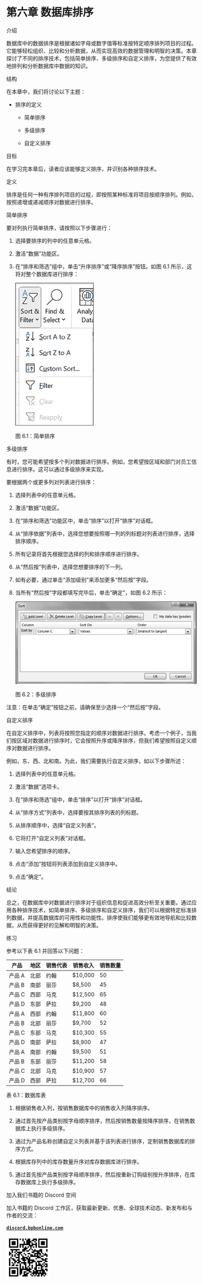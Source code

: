 # 第六章 数据库排序

介绍

数据库中的数据排序是根据诸如字母或数字值等标准按特定顺序排列项目的过程。它能够轻松组织、比较和分析数据，从而实现高效的数据管理和明智的决策。本章探讨了不同的排序技术，包括简单排序、多级排序和自定义排序，为您提供了有效地排列和分析数据库中数据的知识。

结构

在本章中，我们将讨论以下主题：

+   排序的定义

    +   简单排序

    +   多级排序

    +   自定义排序

目标

在学习完本章后，读者应该能够定义排序，并识别各种排序技术。

定义

排序是任何一种有序排列项目的过程，即按照某种标准将项目按顺序排列。例如，按照递增或递减顺序对数据进行排序。

简单排序

要对列执行简单排序，请按照以下步骤进行：

1.  选择要排序的列中的任意单元格。

1.  激活“数据”功能区。

1.  在“排序和筛选”组中，单击“升序排序”或“降序排序”按钮。如图 6.1 所示，这将对整个数据库进行排序：

    ![](img/Figure_6.1.png)

    图 6.1：简单排序

多级排序

有时，您可能希望按多个列对数据进行排序。例如，您希望按区域和部门对员工信息进行排序。这可以通过多级排序来实现。

要根据两个或更多列对列表进行排序：

1.  选择列表中的任意单元格。

1.  激活“数据”功能区。

1.  在“排序和筛选”功能区中，单击“排序”以打开“排序”对话框。

1.  从“排序依据”列表中，选择您想要按照哪一列的列标题对列表进行排序，选择排序顺序。

1.  所有记录将首先根据您选择的列和排序顺序进行排序。

1.  从“然后按”列表中，选择您想要排序的下一列。

1.  如有必要，通过单击“添加级别”来添加更多“然后按”字段。

1.  当所有“然后按”字段都填写完毕后，单击“确定”，如图 6.2 所示：

    ![](img/Figure_6.2.png)

    图 6.2：多级排序

注意：在单击“确定”按钮之前，请确保至少选择一个“然后按”字段。

自定义排序

在自定义排序中，列表将按照您指定的顺序对数据进行排序。考虑一个例子，当我们按区域对数据进行排序时，它会按照升序或降序排序，但我们希望按照自定义顺序对数据进行排序。

例如，东、西、北和南。为此，我们需要执行自定义排序，如以下步骤所述：

1.  选择列表中的任意单元格。

1.  激活“数据”选项卡。

1.  在“排序和筛选”组中，单击“排序”以打开“排序”对话框。

1.  从“排序方式”列表中，选择要按其排序列表的列标题。

1.  从排序顺序中，选择“自定义列表”。

1.  它将打开“自定义列表”对话框。

1.  输入您希望排序的顺序。

1.  点击“添加”按钮将列表添加到自定义排序中。

1.  点击“确定”。

结论

总之，在数据库中对数据进行排序对于组织信息和促进高效分析至关重要。通过应用各种排序技术，如简单排序、多级排序和自定义排序，我们可以根据特定标准排列数据，并提高数据库的可用性和功能性。排序使我们能够更有效地导航和比较数据，从而获得更好的见解和明智的决策。

练习

参考以下表 6.1 并回答以下问题：

| 产品 | 地区 | 销售代表 | 销售收入 | 销售数量 |
| --- | --- | --- | --- | --- |
| 产品 A | 北部 | 约翰 | $10,000 | 50 |
| 产品 B | 南部 | 丽莎 | $8,500 | 45 |
| 产品 C | 西部 | 马克 | $12,500 | 65 |
| 产品 D | 东部 | 萨拉 | $9,200 | 48 |
| 产品 A | 西部 | 约翰 | $11,800 | 60 |
| 产品 B | 北部 | 丽莎 | $9,700 | 52 |
| 产品 C | 东部 | 马克 | $10,300 | 55 |
| 产品 D | 南部 | 萨拉 | $8,900 | 47 |
| 产品 A | 南部 | 约翰 | $9,500 | 51 |
| 产品 B | 东部 | 丽莎 | $11,200 | 58 |
| 产品 C | 北部 | 马克 | $10,900 | 57 |
| 产品 D | 西部 | 萨拉 | $12,700 | 66 |

表 6.1：数据库表

1.  根据销售收入列，按销售数据库中的销售收入列降序排序。

1.  通过首先按产品类别按字母顺序排序，然后按销售数量按降序排序，在销售数据库上执行多级排序。

1.  通过为产品名称创建自定义列表并基于该列表进行排序，定制销售数据库的排序方式。

1.  根据库存列中的库存数量升序对库存数据库进行排序。

1.  通过首先按产品类别按字母顺序排序，然后按重新订购级别按升序排序，在库存数据库上执行多级排序。

加入我们书籍的 Discord 空间

加入书籍的 Discord 工作区，获取最新更新、优惠、全球技术动态、新发布和与作者的交流：

**[`discord.bpbonline.com`](https://discord.bpbonline.com)**

![](img/fm1.png)
